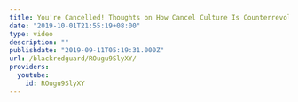 ```yaml
---
title: You're Cancelled! Thoughts on How Cancel Culture Is Counterrevolutionary
date: "2019-10-01T21:55:19+08:00"
type: video
description: ""
publishdate: "2019-09-11T05:19:31.000Z"
url: /blackredguard/ROugu9SlyXY/
providers:
  youtube:
    id: ROugu9SlyXY
---
```

